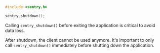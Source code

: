 ```c
#include <sentry.h>

sentry_shutdown();
```

Calling `sentry_shutdown()` before exiting the application is critical to avoid
data loss.

After shutdown, the client cannot be used anymore. It's important to only call
`sentry_shutdown()` immediately before shutting down the application.
